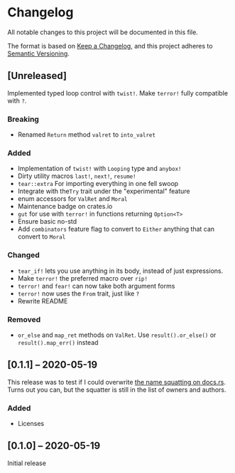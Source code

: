 # Changelog
All notable changes to this project will be documented in this file.

The format is based on [Keep a Changelog](https://keepachangelog.com/en/1.0.0/),
and this project adheres to [Semantic Versioning](https://semver.org/spec/v2.0.0.html).

## [Unreleased]

Implemented typed loop control with `twist!`. Make `terror!` fully compatible with `?`.

### Breaking
- Renamed `Return` method `valret` to `into_valret`

### Added
- Implementation of `twist!` with `Looping` type and `anybox!`
- Dirty utility macros `last!`, `next!`, `resume!`
- `tear::extra` For importing everything in one fell swoop
- Integrate with the`Try` trait under the "experimental" feature
- enum accessors for `ValRet` and `Moral`
- Maintenance badge on crates.io
- `gut` for use with `terror!` in functions returning `Option<T>`
- Ensure basic no-std
- Add `combinators` feature flag to convert to `Either` anything that can convert to `Moral`

### Changed
- `tear_if!` lets you use anything in its body, instead of just expressions.
- Make `terror!` the preferred macro over `rip!`
- `terror!` and `fear!` can now take both argument forms
- `terror!` now uses the `From` trait, just like `?`
- Rewrite README

### Removed
- `or_else` and `map_ret` methods on `ValRet`. Use `result().or_else()` or `result().map_err()`
  instead

## [0.1.1] – 2020-05-19

This release was to test if I could overwrite
[the name squatting on docs.rs](https://docs.rs/crate/tear/0.1.1).
Turns out you can, but the squatter is still in the list of owners and authors.

### Added
- Licenses

## [0.1.0] – 2020-05-19

Initial release
